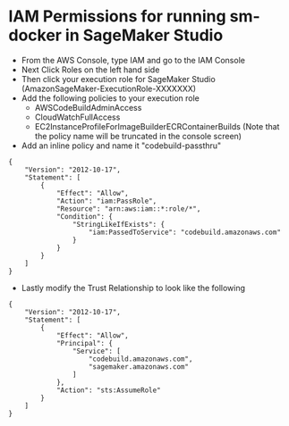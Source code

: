 # IAM Permissions for running sm-docker in SageMaker Studio

- From the AWS Console, type IAM and go to the IAM Console
- Next Click Roles on the left hand side
- Then click your execution role for SageMaker Studio (AmazonSageMaker-ExecutionRole-XXXXXXX)
- Add the following policies to your execution role
    - AWSCodeBuildAdminAccess
    - CloudWatchFullAccess
    - EC2InstanceProfileForImageBuilderECRContainerBuilds  (Note that the policy name will be truncated in the console screen)
- Add an inline policy and name it "codebuild-passthru"
```
{
    "Version": "2012-10-17",
    "Statement": [
        {
            "Effect": "Allow",
            "Action": "iam:PassRole",
            "Resource": "arn:aws:iam::*:role/*",
            "Condition": {
                "StringLikeIfExists": {
                    "iam:PassedToService": "codebuild.amazonaws.com"
                }
            }
        }
    ]
}
```
- Lastly modify the Trust Relationship to look like the following
```
{
    "Version": "2012-10-17",
    "Statement": [
        {
            "Effect": "Allow",
            "Principal": {
                "Service": [
                    "codebuild.amazonaws.com",
                    "sagemaker.amazonaws.com"
                ]
            },
            "Action": "sts:AssumeRole"
        }
    ]
}
```
